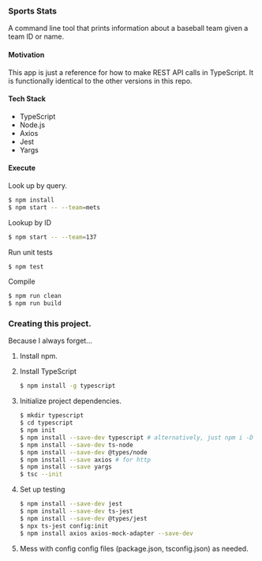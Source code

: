 ### Sports Stats

A command line tool that prints information about a baseball team given a team
ID or name.

#### Motivation

This app is just a reference for how to make REST API calls in TypeScript. It is
functionally identical to the other versions in this repo.

#### Tech Stack

* TypeScript
* Node.js
* Axios
* Jest
* Yargs

#### Execute

Look up by query.

```sh
$ npm install
$ npm start -- --team=mets
```

Lookup by ID

```sh
$ npm start -- --team=137
```

Run unit tests

```sh
$ npm test
```

Compile

```sh
$ npm run clean
$ npm run build
```

### Creating this project.

Because I always forget...

1. Install npm.
1. Install TypeScript

    ```sh
    $ npm install -g typescript
    ```

1. Initialize project dependencies.

    ```sh
    $ mkdir typescript
    $ cd typescript
    $ npm init
    $ npm install --save-dev typescript # alternatively, just npm i -D
    $ npm install --save-dev ts-node
    $ npm install --save-dev @types/node
    $ npm install --save axios # for http
    $ npm install --save yargs
    $ tsc --init
    ```

1. Set up testing

    ```sh
    $ npm install --save-dev jest
    $ npm install --save-dev ts-jest
    $ npm install --save-dev @types/jest
    $ npx ts-jest config:init
    $ npm install axios axios-mock-adapter --save-dev
    ```

1. Mess with config config files (package.json, tsconfig.json) as needed.

